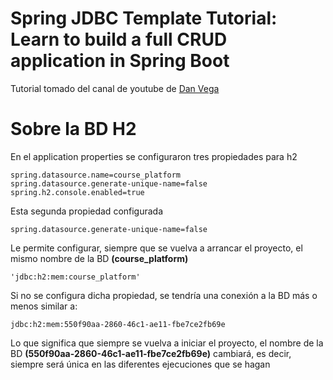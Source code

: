 # Spring JDBC Template Tutorial: Learn to build a full CRUD application in Spring Boot
Tutorial tomado del canal de youtube de [Dan Vega](https://www.youtube.com/watch?v=0uLqdBpYAVA)

# Sobre la BD H2
En el application properties se configuraron tres propiedades para h2

```
spring.datasource.name=course_platform
spring.datasource.generate-unique-name=false
spring.h2.console.enabled=true
```

Esta segunda propiedad configurada
```
spring.datasource.generate-unique-name=false
```
Le permite configurar, siempre que se vuelva a arrancar el proyecto, el mismo nombre de la BD 
**(course_platform)**
```
'jdbc:h2:mem:course_platform'
```
Si no se configura dicha propiedad, se tendría una conexión
a la BD más o menos similar a:

```
jdbc:h2:mem:550f90aa-2860-46c1-ae11-fbe7ce2fb69e
```
Lo que significa que siempre se vuelva a iniciar el proyecto, el nombre de la BD
**(550f90aa-2860-46c1-ae11-fbe7ce2fb69e)** cambiará, es decir, siempre será única
en las diferentes ejecuciones que se hagan
